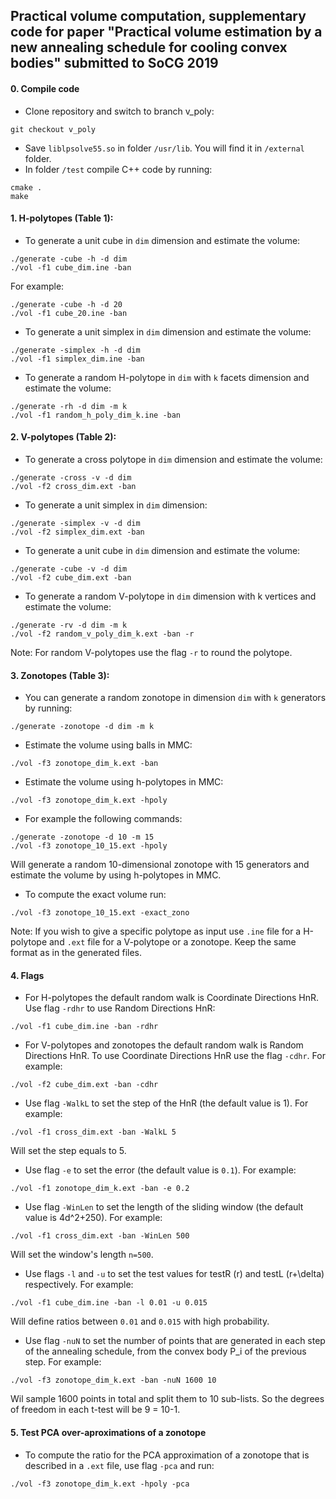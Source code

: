 ## Practical volume computation, supplementary code for paper "Practical volume estimation by a new annealing schedule for cooling convex bodies" submitted to SoCG 2019

#### 0. Compile code
- Clone repository and switch to branch v_poly:  
```
git checkout v_poly
```
- Save `liblpsolve55.so` in folder `/usr/lib`. You will find it in `/external` folder.
- In folder `/test` compile C++ code by running:  
```
cmake .  
make  
```
#### 1. H-polytopes (Table 1):  
- To generate a unit cube in `dim` dimension and estimate the volume:  
```
./generate -cube -h -d dim
./vol -f1 cube_dim.ine -ban
```
For example:  
```
./generate -cube -h -d 20
./vol -f1 cube_20.ine -ban
```
- To generate a unit simplex in `dim` dimension and estimate the volume:  
```
./generate -simplex -h -d dim
./vol -f1 simplex_dim.ine -ban
```
- To generate a random H-polytope in `dim` with `k` facets dimension and estimate the volume:  
```
./generate -rh -d dim -m k
./vol -f1 random_h_poly_dim_k.ine -ban
```

#### 2. V-polytopes (Table 2):  
- To generate a cross polytope in `dim` dimension and estimate the volume:  
```
./generate -cross -v -d dim
./vol -f2 cross_dim.ext -ban
```
- To generate a unit simplex in `dim` dimension:  
```
./generate -simplex -v -d dim
./vol -f2 simplex_dim.ext -ban
```
- To generate a unit cube in `dim` dimension and estimate the volume:  
```
./generate -cube -v -d dim
./vol -f2 cube_dim.ext -ban
```
- To generate a random V-polytope in `dim` dimension with k vertices and estimate the volume:  
```
./generate -rv -d dim -m k
./vol -f2 random_v_poly_dim_k.ext -ban -r
```
Note: For random V-polytopes use the flag `-r` to round the polytope.

#### 3. Zonotopes (Table 3):  
- You can generate a random zonotope in dimension `dim` with `k` generators by running:  
```
./generate -zonotope -d dim -m k
```
- Estimate the volume using balls in MMC:  
```
./vol -f3 zonotope_dim_k.ext -ban
```
- Estimate the volume using h-polytopes in MMC:  
```
./vol -f3 zonotope_dim_k.ext -hpoly
```
- For example the following commands:  
```
./generate -zonotope -d 10 -m 15
./vol -f3 zonotope_10_15.ext -hpoly
```
Will generate a random 10-dimensional zonotope with 15 generators and estimate the volume by using h-polytopes in MMC.  
- To compute the exact volume run:  
```
./vol -f3 zonotope_10_15.ext -exact_zono
```

Note: If you wish to give a specific polytope as input use `.ine` file for a H-polytope and `.ext` file for a V-polytope or a zonotope. Keep the same format as in the generated files.

#### 4. Flags

- For H-polytopes the default random walk is Coordinate Directions HnR. Use flag `-rdhr` to use Random Directions HnR:  
```
./vol -f1 cube_dim.ine -ban -rdhr
```
- For V-polytopes and zonotopes the default random walk is Random Directions HnR. To use Coordinate Directions HnR use the flag `-cdhr`. For example:  
```
./vol -f2 cube_dim.ext -ban -cdhr
```
- Use flag `-WalkL` to set the step of the HnR (the default value is 1). For example:  
```
./vol -f1 cross_dim.ext -ban -WalkL 5
```
Will set the step equals to 5.
- Use flag `-e` to set the error (the default value is `0.1`). For example:  
```
./vol -f1 zonotope_dim_k.ext -ban -e 0.2
```
- Use flag `-WinLen` to set the length of the sliding window (the default value is 4d^2+250). For example:  
```
./vol -f1 cross_dim.ext -ban -WinLen 500
```
Will set the window's length `n=500`.
- Use flags `-l` and `-u` to set the test values for testR (r) and testL (r+\delta) respectively. For example:  
```
./vol -f1 cube_dim.ine -ban -l 0.01 -u 0.015
```
Will define ratios between `0.01` and `0.015` with high probability.
- Use flag `-nuN` to set the number of points that are generated in each step of the annealing schedule, from the convex body P_i of the previous step. For example:  
```
./vol -f3 zonotope_dim_k.ext -ban -nuN 1600 10
```
Wil sample 1600 points in total and split them to 10 sub-lists. So the degrees of freedom in each t-test will be 9 = 10-1.  

#### 5. Test PCA over-aproximations of a zonotope

- To compute the ratio for the PCA approximation of a zonotope that is described in a `.ext` file, use flag `-pca` and run:  
```
./vol -f3 zonotope_dim_k.ext -hpoly -pca
```

